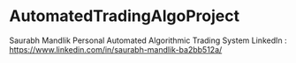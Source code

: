# AutomatedTradingAlgoProject
Saurabh Mandlik Personal Automated Algorithmic Trading System
LinkedIn : https://www.linkedin.com/in/saurabh-mandlik-ba2bb512a/
